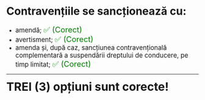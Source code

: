 # Contravențiile se sancționează cu:

- <span style="font-size: larger;">amendă; <span style="color: green; font-size: larger;">✅ (Corect)</span></span>
- <span style="font-size: larger;">avertisment; <span style="color: green; font-size: larger;">✅ (Corect)</span></span>
- <span style="font-size: larger;">amenda și, după caz, sancțiunea contravențională complementară a suspendării dreptului de conducere, pe timp limitat; <span style="color: green; font-size: larger;">✅ (Corect)</span></span>

---

<span style="font-size: 30px; font-weight: bold;">**TREI (3) opțiuni sunt corecte!**</span>